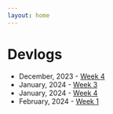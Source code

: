 ```yaml
---
layout: home
---
```


# Devlogs

- December, 2023 - [Week 4](/devlog/dec23-week-4.md)
- January, 2024 - [Week 3](/devlog/jan24-week-3.md)
- January, 2024 - [Week 4](/devlog/jan24-week-4.md)
- February, 2024 - [Week 1](/devlog/feb24-week-1.md)
